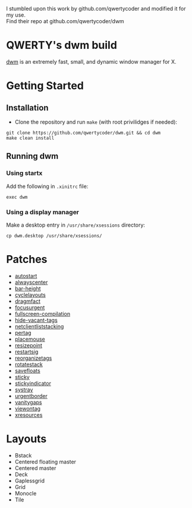 I stumbled upon this work by github.com/qwertycoder and modified it for my use.    
Find their repo at github.com/qwertycoder/dwm


# QWERTY's dwm build
[dwm](https://dwm.suckless.org) is an extremely fast, small, and dynamic window manager for X.


# Getting Started
## Installation
- Clone the repository and run `make` (with root privilidges if needed):
```
git clone https://github.com/qwertycoder/dwm.git && cd dwm
make clean install
```

## Running dwm
### Using startx
Add the following in `.xinitrc` file:
```
exec dwm
```
### Using a display manager
Make a desktop entry in `/usr/share/xsessions` directory:
```
cp dwm.desktop /usr/share/xsessions/
```


# Patches
- [autostart](https://dwm.suckless.org/patches/autostart/)
- [alwayscenter](https://dwm.suckless.org/patches/alwayscenter/)
- [bar-height](https://dwm.suckless.org/patches/bar_height/)
- [cyclelayouts](https://dwm.suckless.org/patches/cyclelayouts/)
- [dragmfact](https://github.com/bakkeby/patches/wiki/dragmfact/)
- [focusurgent](https://dwm.suckless.org/patches/focusurgent/)
- [fullscreen-compilation](https://github.com/bakkeby/patches/wiki/fullscreen-compilation/)
- [hide-vacant-tags](https://dwm.suckless.org/patches/hide_vacant_tags/)
- [netclientliststacking](https://github.com/bakkeby/patches/wiki/netclientliststacking/)
- [pertag](https://dwm.suckless.org/patches/pertag/)
- [placemouse](https://github.com/bakkeby/patches/wiki/placemouse/)
- [resizepoint](https://github.com/bakkeby/patches/wiki/resizepoint/)
- [restartsig](https://dwm.suckless.org/patches/restartsig/)
- [reorganizetags](https://dwm.suckless.org/patches/reorganizetags/)
- [rotatestack](https://dwm.suckless.org/patches/rotatestack/)
- [savefloats](https://dwm.suckless.org/patches/save_floats/)
- [sticky](https://dwm.suckless.org/patches/sticky/)
- [stickyindicator](https://dwm.suckless.org/patches/stickyindicator/)
- [systray](https://dwm.suckless.org/patches/systray/)
- [urgentborder](https://dwm.suckless.org/patches/urgentborder/)
- [vanitygaps](https://dwm.suckless.org/patches/vanitygaps/)
- [viewontag](https://dwm.suckless.org/patches/viewontag/)
- [xresources](https://dwm.suckless.org/patches/xresources/)


# Layouts
- Bstack
- Centered floating master
- Centered master
- Deck
- Gaplessgrid
- Grid
- Monocle
- Tile
